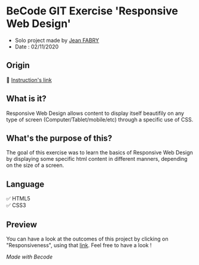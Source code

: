 # BeCode GIT Exercise **'Responsive Web Design'**
- Solo project made by [Jean FABRY](https://github.com/JeanFabry)
- Date : 02/11/2020
  
## Origin
:notebook_with_decorative_cover: 	[Instruction's link](https://github.com/becodeorg/bxl-hopper-1-25/tree/master/The%20Field/3.HTML%2BCSS/2.responsive)

## What is it?

Responsive Web Design allows content to display itself beautifily on any type of screen (Computer/Tablet/mobile/etc) through a specific use of CSS.


## What's the purpose of this?

The goal of this exercise was to learn the basics of Responsive Web Design by displaying some specific html content in different manners, depending on the size of a screen.

## Language 

:white_check_mark: HTML5 <br> 
:white_check_mark: CSS3

## Preview
You can have a look at the outcomes of this project by clicking on "Responsiveness", using that [link](http://mybecodesidetrainingprojects.rf.gd/). Feel free to have a look !

*Made with Becode*
